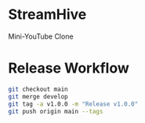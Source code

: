 # StreamHive
Mini-YouTube Clone


# Release Workflow

```bash
git checkout main
git merge develop
git tag -a v1.0.0 -m "Release v1.0.0"
git push origin main --tags
```